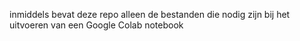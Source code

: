 inmiddels bevat deze repo alleen de bestanden die nodig zijn bij het uitvoeren van een Google Colab notebook
